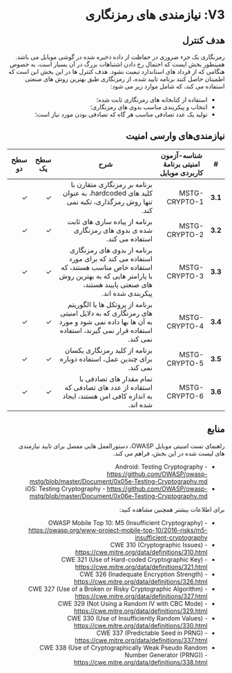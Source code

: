 <div dir="rtl" markdown="1">

# V3: نیازمندی های رمزنگاری

## هدف کنترل

رمزنگاری یک جزء ضروری در حفاظت از داده ذخیره شده در گوشی موبایل می باشد. همینطور بخش ایست که احتمال رخ دادن اشتباهات بزرگ در آن بسیار است، به خصوص هنگامی که از قرداد های استاندارد تبعیت نشود. هدف کنترل ها در این بخش این است که اطمینان حاصل کنند برنامه تایید شده، از رمزنگاری طبق بهترین روش های صنعتی استفاده می کند، که شامل موارد زیر می شود:
-	استفاده از کتابخانه های رمزنگاری ثابت شده؛
-	انتخاب و پیکربندی مناسب بدوی های رمزنگاری؛
-	تولید یک عدد تصادفی مناسب هر گاه که تصادفی بودن مورد نیاز است؛


## نیازمندی‌های وارسی امنیت

| # | شناسه-آزمون امنیتی برنامۀ کاربردی موبایل | شرح | سطح یک | سطح دو |
| -- | -------- | ---------------------- | - | - |
| **3.1** | MSTG-CRYPTO-1 | برنامه بر رمزنگاری متقارن با کلید های hardcoded، به عنوان تنها روش رمزگذاری، تکیه نمی کند.| ✓ | ✓ |
| **3.2** | MSTG-CRYPTO-2 | برنامه از پیاده سازی های ثابت شده ی بدوی های رمزنگاری استفاده می کند. | ✓ | ✓ |
| **3.3** | MSTG-CRYPTO-3 | برنامه از بدوی های رمزنگاری استفاده می کند که برای مورد استفاده خاص مناسب هستند، که با پارامتر هایی که به بهترین روش های صنعتی پایبند هستند، پیکربندی شده اند.  | ✓ | ✓ |
| **3.4** | MSTG-CRYPTO-4 | برنامه از پروتکل ها یا الگوریتم های رمزنگاری که به دلایل امنیتی به آن ها بها داده نمی شود و مورد استفاده قرار نمی گیرند، استفاده نمی کند. | ✓ | ✓ |
| **3.5** | MSTG-CRYPTO-5 | برنامه از کلید رمزنگاری یکسان برای چندین عمل، استفاده دوباره نمی کند. | ✓ | ✓ |
| **3.6** | MSTG-CRYPTO-6 | تمام مقدار های تصادفی با استفاده از عدد های تصادفی که به اندازه کافی امن هستند، ایجاد شده اند. | ✓ | ✓ |

## منابع

راهنمای تست امنیتی موبایل OWASP، دستورالعمل هایی مفصل برای تایید نیازمندی های لیست شده در این بخش، فراهم می کند.

- Android: Testing Cryptography - <https://github.com/OWASP/owasp-mstg/blob/master/Document/0x05e-Testing-Cryptography.md>
- iOS: Testing Cryptography - <https://github.com/OWASP/owasp-mstg/blob/master/Document/0x06e-Testing-Cryptography.md>

برای اطلاعات بیشتر همچنین مشاهده کنید:

- OWASP Mobile Top 10: M5 (Insufficient Cryptography) - <https://owasp.org/www-project-mobile-top-10/2016-risks/m5-insufficient-cryptography>
- CWE 310 (Cryptographic Issues) - <https://cwe.mitre.org/data/definitions/310.html>
- CWE 321 (Use of Hard-coded Cryptographic Key) - <https://cwe.mitre.org/data/definitions/321.html>
- CWE 326 (Inadequate Encryption Strength) - <https://cwe.mitre.org/data/definitions/326.html>
- CWE 327 (Use of a Broken or Risky Cryptographic Algorithm) - <https://cwe.mitre.org/data/definitions/327.html>
- CWE 329 (Not Using a Random IV with CBC Mode) - <https://cwe.mitre.org/data/definitions/329.html>
- CWE 330 (Use of Insufficiently Random Values) - <https://cwe.mitre.org/data/definitions/330.html>
- CWE 337 (Predictable Seed in PRNG) - <https://cwe.mitre.org/data/definitions/337.html>
- CWE 338 (Use of Cryptographically Weak Pseudo Random Number Generator (PRNG)) - <https://cwe.mitre.org/data/definitions/338.html>

</div>
